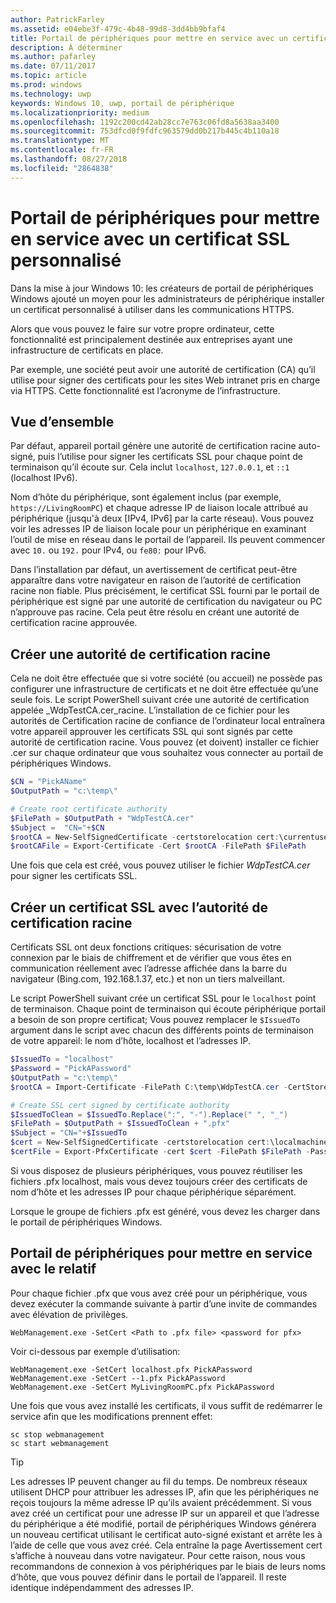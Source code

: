 ```yaml
---
author: PatrickFarley
ms.assetid: e04ebe3f-479c-4b48-99d8-3dd4bb9bfaf4
title: Portail de périphériques pour mettre en service avec un certificat SSL personnalisé
description: À déterminer
ms.author: pafarley
ms.date: 07/11/2017
ms.topic: article
ms.prod: windows
ms.technology: uwp
keywords: Windows 10, uwp, portail de périphérique
ms.localizationpriority: medium
ms.openlocfilehash: 1192c200cd42ab28cc7e763c06fd8a5638aa3400
ms.sourcegitcommit: 753dfcd0f9fdfc963579dd0b217b445c4b110a18
ms.translationtype: MT
ms.contentlocale: fr-FR
ms.lasthandoff: 08/27/2018
ms.locfileid: "2864838"
---
```

# <a name="provision-device-portal-with-a-custom-ssl-certificate"></a>Portail de périphériques pour mettre en service avec un certificat SSL personnalisé
Dans la mise à jour Windows 10: les créateurs de portail de périphériques Windows ajouté un moyen pour les administrateurs de périphérique installer un certificat personnalisé à utiliser dans les communications HTTPS. 

Alors que vous pouvez le faire sur votre propre ordinateur, cette fonctionnalité est principalement destinée aux entreprises ayant une infrastructure de certificats en place.  

Par exemple, une société peut avoir une autorité de certification (CA) qu’il utilise pour signer des certificats pour les sites Web intranet pris en charge via HTTPS. Cette fonctionnalité est l’acronyme de l’infrastructure. 

## <a name="overview"></a>Vue d’ensemble
Par défaut, appareil portail génère une autorité de certification racine auto-signé, puis l’utilise pour signer les certificats SSL pour chaque point de terminaison qu’il écoute sur. Cela inclut `localhost`, `127.0.0.1`, et `::1` (localhost IPv6).

Nom d’hôte du périphérique, sont également inclus (par exemple, `https://LivingRoomPC`) et chaque adresse IP de liaison locale attribué au périphérique (jusqu'à deux [IPv4, IPv6] par la carte réseau). Vous pouvez voir les adresses IP de liaison locale pour un périphérique en examinant l’outil de mise en réseau dans le portail de l’appareil. Ils peuvent commencer avec `10.` ou `192.` pour IPv4, ou `fe80:` pour IPv6. 

Dans l’installation par défaut, un avertissement de certificat peut-être apparaître dans votre navigateur en raison de l’autorité de certification racine non fiable. Plus précisément, le certificat SSL fourni par le portail de périphérique est signé par une autorité de certification du navigateur ou PC n’approuve pas racine. Cela peut être résolu en créant une autorité de certification racine approuvée.

## <a name="create-a-root-ca"></a>Créer une autorité de certification racine

Cela ne doit être effectuée que si votre société (ou accueil) ne possède pas configurer une infrastructure de certificats et ne doit être effectuée qu’une seule fois. Le script PowerShell suivant crée une autorité de certification appelée _WdpTestCA.cer_racine. L’installation de ce fichier pour les autorités de Certification racine de confiance de l’ordinateur local entraînera votre appareil approuver les certificats SSL qui sont signés par cette autorité de certification racine. Vous pouvez (et doivent) installer ce fichier .cer sur chaque ordinateur que vous souhaitez vous connecter au portail de périphériques Windows.  

```PowerShell
$CN = "PickAName"
$OutputPath = "c:\temp\"

# Create root certificate authority
$FilePath = $OutputPath + "WdpTestCA.cer"
$Subject =  "CN="+$CN
$rootCA = New-SelfSignedCertificate -certstorelocation cert:\currentuser\my -Subject $Subject -HashAlgorithm "SHA512" -KeyUsage CertSign,CRLSign
$rootCAFile = Export-Certificate -Cert $rootCA -FilePath $FilePath
```

Une fois que cela est créé, vous pouvez utiliser le fichier _WdpTestCA.cer_ pour signer les certificats SSL. 

## <a name="create-an-ssl-certificate-with-the-root-ca"></a>Créer un certificat SSL avec l’autorité de certification racine

Certificats SSL ont deux fonctions critiques: sécurisation de votre connexion par le biais de chiffrement et de vérifier que vous êtes en communication réellement avec l’adresse affichée dans la barre du navigateur (Bing.com, 192.168.1.37, etc.) et non un tiers malveillant.

Le script PowerShell suivant crée un certificat SSL pour le `localhost` point de terminaison. Chaque point de terminaison qui écoute périphérique portail a besoin de son propre certificat; Vous pouvez remplacer le `$IssuedTo` argument dans le script avec chacun des différents points de terminaison de votre appareil: le nom d’hôte, localhost et l’adresses IP.

```PowerShell
$IssuedTo = "localhost"
$Password = "PickAPassword"
$OutputPath = "c:\temp\"
$rootCA = Import-Certificate -FilePath C:\temp\WdpTestCA.cer -CertStoreLocation Cert:\CurrentUser\My\

# Create SSL cert signed by certificate authority
$IssuedToClean = $IssuedTo.Replace(":", "-").Replace(" ", "_")
$FilePath = $OutputPath + $IssuedToClean + ".pfx"
$Subject = "CN="+$IssuedTo
$cert = New-SelfSignedCertificate -certstorelocation cert:\localmachine\my -Subject $Subject -DnsName $IssuedTo -Signer $rootCA -HashAlgorithm "SHA512"
$certFile = Export-PfxCertificate -cert $cert -FilePath $FilePath -Password (ConvertTo-SecureString -String $Password -Force -AsPlainText)
```

Si vous disposez de plusieurs périphériques, vous pouvez réutiliser les fichiers .pfx localhost, mais vous devez toujours créer des certificats de nom d’hôte et les adresses IP pour chaque périphérique séparément.

Lorsque le groupe de fichiers .pfx est généré, vous devez les charger dans le portail de périphériques Windows. 

## <a name="provision-device-portal-with-the-certifications"></a>Portail de périphériques pour mettre en service avec le relatif

Pour chaque fichier .pfx que vous avez créé pour un périphérique, vous devez exécuter la commande suivante à partir d’une invite de commandes avec élévation de privilèges.

```
WebManagement.exe -SetCert <Path to .pfx file> <password for pfx> 
```

Voir ci-dessous par exemple d’utilisation:
```
WebManagement.exe -SetCert localhost.pfx PickAPassword
WebManagement.exe -SetCert --1.pfx PickAPassword
WebManagement.exe -SetCert MyLivingRoomPC.pfx PickAPassword
```

Une fois que vous avez installé les certificats, il vous suffit de redémarrer le service afin que les modifications prennent effet:

```
sc stop webmanagement
sc start webmanagement
```

> [!TIP]
> Les adresses IP peuvent changer au fil du temps.
De nombreux réseaux utilisent DHCP pour attribuer les adresses IP, afin que les périphériques ne reçois toujours la même adresse IP qu’ils avaient précédemment. Si vous avez créé un certificat pour une adresse IP sur un appareil et que l’adresse du périphérique a été modifié, portail de périphériques Windows générera un nouveau certificat utilisant le certificat auto-signé existant et arrête les à l’aide de celle que vous avez créé. Cela entraîne la page Avertissement cert s’affiche à nouveau dans votre navigateur. Pour cette raison, nous vous recommandons de connexion à vos périphériques par le biais de leurs noms d’hôte, que vous pouvez définir dans le portail de l’appareil. Il reste identique indépendamment des adresses IP.
